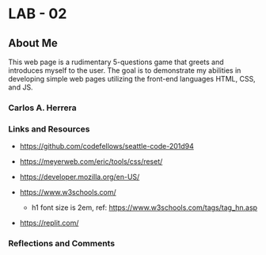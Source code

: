# LAB - 02

## About Me

This web page is a rudimentary 5-questions game that greets and introduces myself to the user. The goal is to demonstrate my abilities in developing simple web pages utilizing the front-end languages HTML, CSS, and JS.

### Carlos A. Herrera

### Links and Resources

- https://github.com/codefellows/seattle-code-201d94

- https://meyerweb.com/eric/tools/css/reset/

- https://developer.mozilla.org/en-US/

- https://www.w3schools.com/
  - h1 font size is 2em, ref: https://www.w3schools.com/tags/tag_hn.asp
- https://replit.com/

### Reflections and Comments
